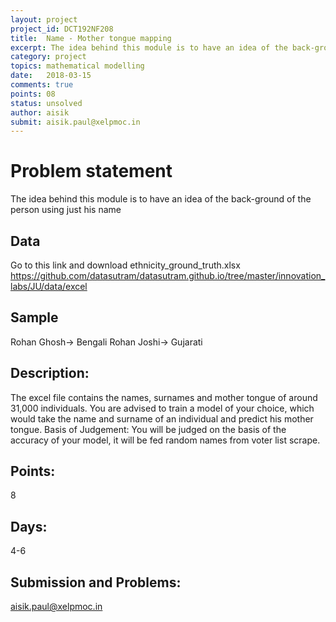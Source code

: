 ```yaml
---
layout: project
project_id: DCT192NF208
title:  Name - Mother tongue mapping
excerpt: The idea behind this module is to have an idea of the back-ground of the person using just his name
category: project
topics: mathematical modelling
date:   2018-03-15
comments: true
points: 08
status: unsolved
author: aisik
submit: aisik.paul@xelpmoc.in
---
```

# Problem statement
The idea behind this module is to have an idea of the back-ground of the person using just his name

## Data
Go to this link and download ethnicity_ground_truth.xlsx
https://github.com/datasutram/datasutram.github.io/tree/master/innovation_labs/JU/data/excel


## Sample
Rohan Ghosh-> Bengali
Rohan Joshi-> Gujarati

## Description:
The excel file contains the names, surnames and mother tongue of around 31,000 individuals.
You are advised to train a model of your choice, which would take the name and surname of an individual and predict his mother tongue.
Basis of Judgement:
You will be judged on the basis of the accuracy of your model, it will be fed random names from voter list scrape.

## Points:
8

## Days:
4-6

## Submission and Problems:
aisik.paul@xelpmoc.in
